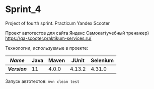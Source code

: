 # Sprint_4
Project of fourth sprint. Practicum Yandex Scooter

Проект автотестов для сайта Яндекс Самокат(учебный тренажер) https://qa-scooter.praktikum-services.ru/

Технологии, используемые в проекте:

| **_Name_**    | Java | Maven | JUnit  | Selenium |
|---------------|------|-------|--------|----------|
| **_Version_** | 11   | 4.0.0 | 4.13.2 | 4.31.0   |

Запуск автотестов: ````mvn clean test````
